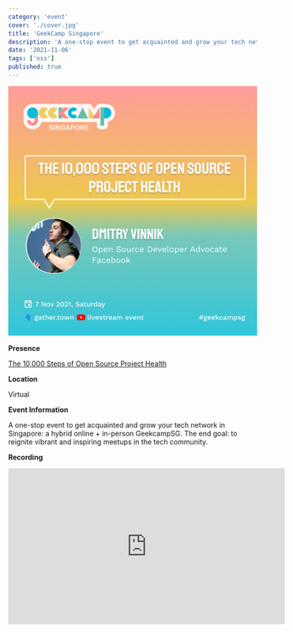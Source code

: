 ```yaml
---
category: 'event'
cover: './cover.jpg'
title: 'GeekCamp Singapore'
description: 'A one-stop event to get acquainted and grow your tech network in Singapore: a hybrid online + in-person GeekcampSG.'
date: '2021-11-06'
tags: ['oss']
published: true
---
```

![cover](./cover.jpg)

**Presence**

[The 10,000 Steps of Open Source Project Health](https://dvinnik.dev/presentations/2021/10000-steps-of-open-source-project-health)

**Location**

Virtual

**Event Information**

A one-stop event to get acquainted and grow your tech network in Singapore: a hybrid online + in-person GeekcampSG. The end goal: to reignite vibrant and inspiring meetups in the tech community.

**Recording**

<iframe width="560" height="315" src="https://www.youtube.com/embed/fRw49EbP2vs?start=657" title="YouTube video player" frameborder="0" allow="accelerometer; autoplay; clipboard-write; encrypted-media; gyroscope; picture-in-picture" allowfullscreen></iframe>


